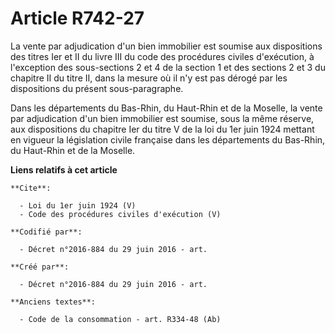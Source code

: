 # Article R742-27

La vente par adjudication d'un bien immobilier est soumise aux dispositions des titres Ier et II du livre III du code des
procédures civiles d'exécution, à l'exception des sous-sections 2 et 4 de la section 1 et des sections 2 et 3 du chapitre II
du titre II, dans la mesure où il n'y est pas dérogé par les dispositions du présent sous-paragraphe. 

Dans les départements du Bas-Rhin, du Haut-Rhin et de la Moselle, la vente par adjudication d'un bien immobilier est soumise,
sous la même réserve, aux dispositions du chapitre Ier du titre V de la loi du 1er juin 1924 mettant en vigueur la
législation civile française dans les départements du Bas-Rhin, du Haut-Rhin et de la Moselle.

**Liens relatifs à cet article**

	**Cite**:

	  - Loi du 1er juin 1924 (V)
	  - Code des procédures civiles d'exécution (V)

	**Codifié par**:

	  - Décret n°2016-884 du 29 juin 2016 - art.

	**Créé par**:

	  - Décret n°2016-884 du 29 juin 2016 - art.

	**Anciens textes**:

	  - Code de la consommation - art. R334-48 (Ab)
